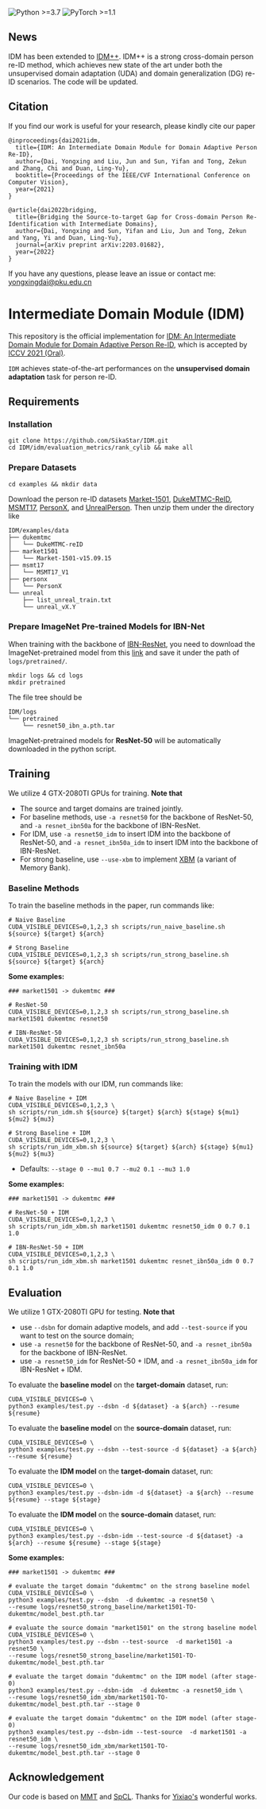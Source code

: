 ![Python >=3.7](https://img.shields.io/badge/Python->=3.7-blue.svg)
![PyTorch >=1.1](https://img.shields.io/badge/PyTorch->=1.1-yellow.svg)

## News
IDM has been extended to [IDM++](https://arxiv.org/abs/2203.01682). IDM++ is a strong cross-domain person re-ID method, which achieves new state of the art  under both the unsupervised domain adaptation (UDA) and domain generalization (DG) re-ID scenarios. The code will be updated. 

## Citation
If you find our work is useful for your research, please kindly cite our paper
```
@inproceedings{dai2021idm,
  title={IDM: An Intermediate Domain Module for Domain Adaptive Person Re-ID},
  author={Dai, Yongxing and Liu, Jun and Sun, Yifan and Tong, Zekun and Zhang, Chi and Duan, Ling-Yu},
  booktitle={Proceedings of the IEEE/CVF International Conference on Computer Vision},
  year={2021}
}

@article{dai2022bridging,
  title={Bridging the Source-to-target Gap for Cross-domain Person Re-Identification with Intermediate Domains},
  author={Dai, Yongxing and Sun, Yifan and Liu, Jun and Tong, Zekun and Yang, Yi and Duan, Ling-Yu},
  journal={arXiv preprint arXiv:2203.01682},
  year={2022}
}
```
If you have any questions, please leave an issue or contact me: yongxingdai@pku.edu.cn


# Intermediate Domain Module (IDM)

This repository is the official implementation for [IDM: An Intermediate Domain Module for Domain Adaptive Person Re-ID](http://arxiv.org/abs/2108.02413), which is accepted by [ICCV 2021 (Oral)](http://iccv2021.thecvf.com/node/44). 

`IDM` achieves state-of-the-art performances on the **unsupervised domain adaptation** task for person re-ID.

## Requirements

### Installation

```shell
git clone https://github.com/SikaStar/IDM.git
cd IDM/idm/evaluation_metrics/rank_cylib && make all
```

### Prepare Datasets

```shell
cd examples && mkdir data
```
Download the person re-ID datasets [Market-1501](https://www.cv-foundation.org/openaccess/content_iccv_2015/papers/Zheng_Scalable_Person_Re-Identification_ICCV_2015_paper.pdf), [DukeMTMC-ReID](https://arxiv.org/abs/1701.07717), [MSMT17](https://arxiv.org/abs/1711.08565), [PersonX](https://github.com/sxzrt/Instructions-of-the-PersonX-dataset#data-for-visda2020-chanllenge), and
[UnrealPerson](https://github.com/FlyHighest/UnrealPerson).
Then unzip them under the directory like
```
IDM/examples/data
├── dukemtmc
│   └── DukeMTMC-reID
├── market1501
│   └── Market-1501-v15.09.15
├── msmt17
│   └── MSMT17_V1
├── personx
│   └── PersonX
└── unreal
    ├── list_unreal_train.txt
    └── unreal_vX.Y
```

### Prepare ImageNet Pre-trained Models for IBN-Net
When training with the backbone of [IBN-ResNet](https://arxiv.org/abs/1807.09441), you need to download the ImageNet-pretrained model from this [link](https://drive.google.com/drive/folders/1thS2B8UOSBi_cJX6zRy6YYRwz_nVFI_S) and save it under the path of `logs/pretrained/`.
```shell
mkdir logs && cd logs
mkdir pretrained
```
The file tree should be
```
IDM/logs
└── pretrained
    └── resnet50_ibn_a.pth.tar
```
ImageNet-pretrained models for **ResNet-50** will be automatically downloaded in the python script.


## Training

We utilize 4 GTX-2080TI GPUs for training. **Note that**

+ The source and target domains are trained jointly.
+ For baseline methods, use `-a resnet50` for the backbone of ResNet-50, and `-a resnet_ibn50a` for the backbone of IBN-ResNet.
+ For IDM, use `-a resnet50_idm` to insert IDM into the backbone of ResNet-50, and `-a resnet_ibn50a_idm` to insert IDM into the backbone of IBN-ResNet.
+ For strong baseline, use `--use-xbm` to implement [XBM](https://arxiv.org/abs/1912.06798) (a variant of Memory Bank).


### Baseline Methods
To train the baseline methods in the paper, run  commands like:
```shell
# Naive Baseline
CUDA_VISIBLE_DEVICES=0,1,2,3 sh scripts/run_naive_baseline.sh ${source} ${target} ${arch}

# Strong Baseline
CUDA_VISIBLE_DEVICES=0,1,2,3 sh scripts/run_strong_baseline.sh ${source} ${target} ${arch}
```

**Some examples:**
```shell
### market1501 -> dukemtmc ###

# ResNet-50
CUDA_VISIBLE_DEVICES=0,1,2,3 sh scripts/run_strong_baseline.sh market1501 dukemtmc resnet50 

# IBN-ResNet-50
CUDA_VISIBLE_DEVICES=0,1,2,3 sh scripts/run_strong_baseline.sh market1501 dukemtmc resnet_ibn50a
```

### Training with IDM

To train the models with our IDM, run commands like:
```shell
# Naive Baseline + IDM
CUDA_VISIBLE_DEVICES=0,1,2,3 \
sh scripts/run_idm.sh ${source} ${target} ${arch} ${stage} ${mu1} ${mu2} ${mu3}

# Strong Baseline + IDM
CUDA_VISIBLE_DEVICES=0,1,2,3 \
sh scripts/run_idm_xbm.sh ${source} ${target} ${arch} ${stage} ${mu1} ${mu2} ${mu3}
```

+ Defaults: `--stage 0 --mu1 0.7 --mu2 0.1 --mu3 1.0`

**Some examples:**
```shell
### market1501 -> dukemtmc ###

# ResNet-50 + IDM
CUDA_VISIBLE_DEVICES=0,1,2,3 \
sh scripts/run_idm_xbm.sh market1501 dukemtmc resnet50_idm 0 0.7 0.1 1.0 

# IBN-ResNet-50 + IDM
CUDA_VISIBLE_DEVICES=0,1,2,3 \
sh scripts/run_idm_xbm.sh market1501 dukemtmc resnet_ibn50a_idm 0 0.7 0.1 1.0
```

## Evaluation

We utilize 1 GTX-2080TI GPU for testing. **Note that**

+ use `--dsbn` for domain adaptive models, and add `--test-source` if you want to test on the source domain;
+ use `-a resnet50` for the backbone of ResNet-50, and `-a resnet_ibn50a` for the backbone of IBN-ResNet.
+ use `-a resnet50_idm` for ResNet-50 + IDM, and `-a resnet_ibn50a_idm` for IBN-ResNet + IDM.

To evaluate the **baseline model** on the **target-domain** dataset, run:
```shell
CUDA_VISIBLE_DEVICES=0 \
python3 examples/test.py --dsbn -d ${dataset} -a ${arch} --resume ${resume} 
```

To evaluate the **baseline model** on the **source-domain** dataset, run:
```shell
CUDA_VISIBLE_DEVICES=0 \
python3 examples/test.py --dsbn --test-source -d ${dataset} -a ${arch} --resume ${resume} 
```

To evaluate the **IDM model** on the **target-domain** dataset, run:
```shell
CUDA_VISIBLE_DEVICES=0 \
python3 examples/test.py --dsbn-idm -d ${dataset} -a ${arch} --resume ${resume} --stage ${stage} 
```

To evaluate the **IDM model** on the **source-domain** dataset, run:
```shell
CUDA_VISIBLE_DEVICES=0 \
python3 examples/test.py --dsbn-idm --test-source -d ${dataset} -a ${arch} --resume ${resume} --stage ${stage} 
```


**Some examples:**
```shell
### market1501 -> dukemtmc ###

# evaluate the target domain "dukemtmc" on the strong baseline model
CUDA_VISIBLE_DEVICES=0 \
python3 examples/test.py --dsbn  -d dukemtmc -a resnet50 \
--resume logs/resnet50_strong_baseline/market1501-TO-dukemtmc/model_best.pth.tar 

# evaluate the source domain "market1501" on the strong baseline model
CUDA_VISIBLE_DEVICES=0 \
python3 examples/test.py --dsbn --test-source  -d market1501 -a resnet50 \
--resume logs/resnet50_strong_baseline/market1501-TO-dukemtmc/model_best.pth.tar 

# evaluate the target domain "dukemtmc" on the IDM model (after stage-0)
python3 examples/test.py --dsbn-idm  -d dukemtmc -a resnet50_idm \
--resume logs/resnet50_idm_xbm/market1501-TO-dukemtmc/model_best.pth.tar --stage 0

# evaluate the target domain "dukemtmc" on the IDM model (after stage-0)
python3 examples/test.py --dsbn-idm --test-source  -d market1501 -a resnet50_idm \
--resume logs/resnet50_idm_xbm/market1501-TO-dukemtmc/model_best.pth.tar --stage 0

```

## Acknowledgement
Our code is based on [MMT](https://github.com/yxgeee/MMT) and [SpCL](https://github.com/yxgeee/SpCL). Thanks for [Yixiao's](https://geyixiao.com/) wonderful works.



